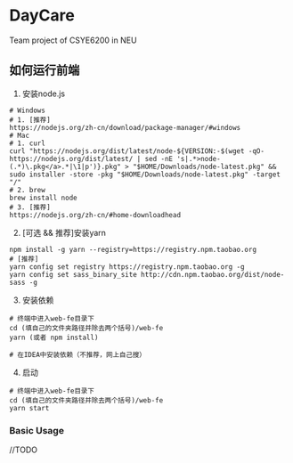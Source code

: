 # DayCare 
Team project of CSYE6200 in NEU

## 如何运行前端
1. 安装node.js
```shell script
# Windows 
# 1. [推荐]
https://nodejs.org/zh-cn/download/package-manager/#windows
# Mac
# 1. curl
curl "https://nodejs.org/dist/latest/node-${VERSION:-$(wget -qO- https://nodejs.org/dist/latest/ | sed -nE 's|.*>node-(.*)\.pkg</a>.*|\1|p')}.pkg" > "$HOME/Downloads/node-latest.pkg" && sudo installer -store -pkg "$HOME/Downloads/node-latest.pkg" -target "/"
# 2. brew
brew install node
# 3. [推荐]
https://nodejs.org/zh-cn/#home-downloadhead
```
2. [可选 && 推荐]安装yarn
```shell script
npm install -g yarn --registry=https://registry.npm.taobao.org
# [推荐]
yarn config set registry https://registry.npm.taobao.org -g
yarn config set sass_binary_site http://cdn.npm.taobao.org/dist/node-sass -g
``` 
3. 安装依赖
```shell script
# 终端中进入web-fe目录下
cd (填自己的文件夹路径并除去两个括号)/web-fe
yarn (或者 npm install)

# 在IDEA中安装依赖（不推荐，网上自己搜）
```
4. 启动
```shell script
# 终端中进入web-fe目录下
cd (填自己的文件夹路径并除去两个括号)/web-fe
yarn start
```

### Basic Usage
//TODO
